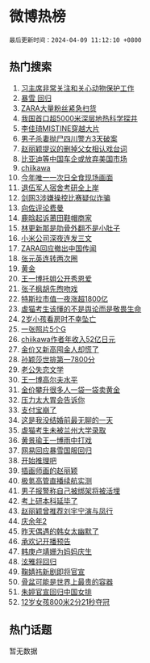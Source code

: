 # 微博热榜

`最后更新时间：2024-04-09 11:12:10 +0800`

## 热门搜索

1. [习主席非常关注和关心动物保护工作](https://m.weibo.cn/search?containerid=100103type%3D1%26t%3D10%26q%3D%23%E4%B9%A0%E4%B8%BB%E5%B8%AD%E9%9D%9E%E5%B8%B8%E5%85%B3%E6%B3%A8%E5%92%8C%E5%85%B3%E5%BF%83%E5%8A%A8%E7%89%A9%E4%BF%9D%E6%8A%A4%E5%B7%A5%E4%BD%9C%23&stream_entry_id=51&isnewpage=1&extparam=seat%3D1%26dgr%3D0%26pos%3D0%26stream_entry_id%3D51%26c_type%3D51%26q%3D%2523%25E4%25B9%25A0%25E4%25B8%25BB%25E5%25B8%25AD%25E9%259D%259E%25E5%25B8%25B8%25E5%2585%25B3%25E6%25B3%25A8%25E5%2592%258C%25E5%2585%25B3%25E5%25BF%2583%25E5%258A%25A8%25E7%2589%25A9%25E4%25BF%259D%25E6%258A%25A4%25E5%25B7%25A5%25E4%25BD%259C%2523%26filter_type%3Drealtimehot%26cate%3D10103%26display_time%3D1712632329%26pre_seqid%3D17126323290620213005)
1. [暴雪 回归](https://m.weibo.cn/search?containerid=100103type%3D1%26t%3D10%26q%3D%E6%9A%B4%E9%9B%AA+%E5%9B%9E%E5%BD%92&stream_entry_id=31&isnewpage=1&extparam=seat%3D1%26dgr%3D0%26flag%3D2%26c_type%3D31%26band_rank%3D1%26cate%3D5001%26realpos%3D1%26stream_entry_id%3D31%26lcate%3D5001%26q%3D%25E6%259A%25B4%25E9%259B%25AA%2520%25E5%259B%259E%25E5%25BD%2592%26filter_type%3Drealtimehot%26pos%3D0%26display_time%3D1712632329%26pre_seqid%3D17126323290620213005)
1. [ZARA大量粉丝紧急扫货](https://m.weibo.cn/search?containerid=100103type%3D1%26t%3D10%26q%3D%23ZARA%E5%A4%A7%E9%87%8F%E7%B2%89%E4%B8%9D%E7%B4%A7%E6%80%A5%E6%89%AB%E8%B4%A7%23&stream_entry_id=31&isnewpage=1&extparam=seat%3D1%26dgr%3D0%26flag%3D0%26c_type%3D31%26band_rank%3D2%26cate%3D5001%26realpos%3D2%26stream_entry_id%3D31%26lcate%3D5001%26q%3D%2523ZARA%25E5%25A4%25A7%25E9%2587%258F%25E7%25B2%2589%25E4%25B8%259D%25E7%25B4%25A7%25E6%2580%25A5%25E6%2589%25AB%25E8%25B4%25A7%2523%26filter_type%3Drealtimehot%26pos%3D1%26display_time%3D1712632329%26pre_seqid%3D17126323290620213005)
1. [我国首口超5000米深层地热科学探井](https://m.weibo.cn/search?containerid=100103type%3D1%26t%3D10%26q%3D%23%E6%88%91%E5%9B%BD%E9%A6%96%E5%8F%A3%E8%B6%855000%E7%B1%B3%E6%B7%B1%E5%B1%82%E5%9C%B0%E7%83%AD%E7%A7%91%E5%AD%A6%E6%8E%A2%E4%BA%95%23&stream_entry_id=31&isnewpage=1&extparam=seat%3D1%26dgr%3D0%26flag%3D0%26c_type%3D31%26band_rank%3D3%26cate%3D5001%26realpos%3D3%26stream_entry_id%3D31%26lcate%3D5001%26q%3D%2523%25E6%2588%2591%25E5%259B%25BD%25E9%25A6%2596%25E5%258F%25A3%25E8%25B6%25855000%25E7%25B1%25B3%25E6%25B7%25B1%25E5%25B1%2582%25E5%259C%25B0%25E7%2583%25AD%25E7%25A7%2591%25E5%25AD%25A6%25E6%258E%25A2%25E4%25BA%2595%2523%26filter_type%3Drealtimehot%26pos%3D2%26display_time%3D1712632329%26pre_seqid%3D17126323290620213005)
1. [李佳琦MISTINE穿越大片](https://m.weibo.cn/search?containerid=100103type%3D1%26t%3D10%26q%3D%23%E6%9D%8E%E4%BD%B3%E7%90%A6MISTINE%E7%A9%BF%E8%B6%8A%E5%A4%A7%E7%89%87%23&stream_entry_id=31&isnewpage=1&extparam=seat%3D1%26dgr%3D0%26adid%3D230370%26c_type%3D31%26band_rank%3D4%26filter_type%3Drealtimehot%26cate%3D5001%26is_ad_pos%3D1%26stream_entry_id%3D31%26lcate%3D5001%26q%3D%2523%25E6%259D%258E%25E4%25BD%25B3%25E7%2590%25A6MISTINE%25E7%25A9%25BF%25E8%25B6%258A%25E5%25A4%25A7%25E7%2589%2587%2523%26topic_ad%3D1%26pos%3D3%26display_time%3D1712632329%26pre_seqid%3D17126323290620213005)
1. [男子杀妻抛尸四川警方3天破案](https://m.weibo.cn/search?containerid=100103type%3D1%26t%3D10%26q%3D%23%E7%94%B7%E5%AD%90%E6%9D%80%E5%A6%BB%E6%8A%9B%E5%B0%B8%E5%9B%9B%E5%B7%9D%E8%AD%A6%E6%96%B93%E5%A4%A9%E7%A0%B4%E6%A1%88%23&stream_entry_id=31&isnewpage=1&extparam=seat%3D1%26dgr%3D0%26flag%3D2%26c_type%3D31%26band_rank%3D4%26cate%3D5001%26realpos%3D4%26stream_entry_id%3D31%26lcate%3D5001%26q%3D%2523%25E7%2594%25B7%25E5%25AD%2590%25E6%259D%2580%25E5%25A6%25BB%25E6%258A%259B%25E5%25B0%25B8%25E5%259B%259B%25E5%25B7%259D%25E8%25AD%25A6%25E6%2596%25B93%25E5%25A4%25A9%25E7%25A0%25B4%25E6%25A1%2588%2523%26filter_type%3Drealtimehot%26pos%3D4%26display_time%3D1712632329%26pre_seqid%3D17126323290620213005)
1. [赵丽颖提议的删掉父女相认戏台词](https://m.weibo.cn/search?containerid=100103type%3D1%26t%3D10%26q%3D%23%E8%B5%B5%E4%B8%BD%E9%A2%96%E6%8F%90%E8%AE%AE%E7%9A%84%E5%88%A0%E6%8E%89%E7%88%B6%E5%A5%B3%E7%9B%B8%E8%AE%A4%E6%88%8F%E5%8F%B0%E8%AF%8D%23&stream_entry_id=31&isnewpage=1&extparam=seat%3D1%26dgr%3D0%26flag%3D2%26c_type%3D31%26band_rank%3D5%26cate%3D5001%26realpos%3D5%26stream_entry_id%3D31%26lcate%3D5001%26q%3D%2523%25E8%25B5%25B5%25E4%25B8%25BD%25E9%25A2%2596%25E6%258F%2590%25E8%25AE%25AE%25E7%259A%2584%25E5%2588%25A0%25E6%258E%2589%25E7%2588%25B6%25E5%25A5%25B3%25E7%259B%25B8%25E8%25AE%25A4%25E6%2588%258F%25E5%258F%25B0%25E8%25AF%258D%2523%26filter_type%3Drealtimehot%26pos%3D5%26display_time%3D1712632329%26pre_seqid%3D17126323290620213005)
1. [比亚迪等中国车企或放弃美国市场](https://m.weibo.cn/search?containerid=100103type%3D1%26t%3D10%26q%3D%23%E6%AF%94%E4%BA%9A%E8%BF%AA%E7%AD%89%E4%B8%AD%E5%9B%BD%E8%BD%A6%E4%BC%81%E6%88%96%E6%94%BE%E5%BC%83%E7%BE%8E%E5%9B%BD%E5%B8%82%E5%9C%BA%23&stream_entry_id=31&isnewpage=1&extparam=seat%3D1%26dgr%3D0%26flag%3D1%26c_type%3D31%26band_rank%3D6%26cate%3D5001%26realpos%3D6%26stream_entry_id%3D31%26lcate%3D5001%26q%3D%2523%25E6%25AF%2594%25E4%25BA%259A%25E8%25BF%25AA%25E7%25AD%2589%25E4%25B8%25AD%25E5%259B%25BD%25E8%25BD%25A6%25E4%25BC%2581%25E6%2588%2596%25E6%2594%25BE%25E5%25BC%2583%25E7%25BE%258E%25E5%259B%25BD%25E5%25B8%2582%25E5%259C%25BA%2523%26filter_type%3Drealtimehot%26pos%3D6%26display_time%3D1712632329%26pre_seqid%3D17126323290620213005)
1. [chiikawa](https://m.weibo.cn/search?containerid=100103type%3D1%26t%3D10%26q%3D%23chiikawa%23&stream_entry_id=31&isnewpage=1&extparam=seat%3D1%26dgr%3D0%26flag%3D1%26c_type%3D31%26band_rank%3D7%26cate%3D5001%26realpos%3D7%26stream_entry_id%3D31%26lcate%3D5001%26q%3D%2523chiikawa%2523%26filter_type%3Drealtimehot%26pos%3D7%26display_time%3D1712632329%26pre_seqid%3D17126323290620213005)
1. [今年唯一一次日全食现场画面](https://m.weibo.cn/search?containerid=100103type%3D1%26t%3D10%26q%3D%23%E4%BB%8A%E5%B9%B4%E5%94%AF%E4%B8%80%E4%B8%80%E6%AC%A1%E6%97%A5%E5%85%A8%E9%A3%9F%E7%8E%B0%E5%9C%BA%E7%94%BB%E9%9D%A2%23&stream_entry_id=31&isnewpage=1&extparam=seat%3D1%26dgr%3D0%26flag%3D1%26c_type%3D31%26band_rank%3D8%26cate%3D5001%26realpos%3D8%26stream_entry_id%3D31%26lcate%3D5001%26q%3D%2523%25E4%25BB%258A%25E5%25B9%25B4%25E5%2594%25AF%25E4%25B8%2580%25E4%25B8%2580%25E6%25AC%25A1%25E6%2597%25A5%25E5%2585%25A8%25E9%25A3%259F%25E7%258E%25B0%25E5%259C%25BA%25E7%2594%25BB%25E9%259D%25A2%2523%26filter_type%3Drealtimehot%26pos%3D8%26display_time%3D1712632329%26pre_seqid%3D17126323290620213005)
1. [退伍军人宿舍考研全上岸](https://m.weibo.cn/search?containerid=100103type%3D1%26t%3D10%26q%3D%23%E9%80%80%E4%BC%8D%E5%86%9B%E4%BA%BA%E5%AE%BF%E8%88%8D%E8%80%83%E7%A0%94%E5%85%A8%E4%B8%8A%E5%B2%B8%23&stream_entry_id=31&isnewpage=1&extparam=seat%3D1%26dgr%3D0%26flag%3D32768%26c_type%3D31%26band_rank%3D9%26cate%3D5001%26realpos%3D9%26stream_entry_id%3D31%26lcate%3D5001%26q%3D%2523%25E9%2580%2580%25E4%25BC%258D%25E5%2586%259B%25E4%25BA%25BA%25E5%25AE%25BF%25E8%2588%258D%25E8%2580%2583%25E7%25A0%2594%25E5%2585%25A8%25E4%25B8%258A%25E5%25B2%25B8%2523%26filter_type%3Drealtimehot%26pos%3D9%26display_time%3D1712632329%26pre_seqid%3D17126323290620213005)
1. [剑网3涉嫌操控比赛疑似诈骗](https://m.weibo.cn/search?containerid=100103type%3D1%26t%3D10%26q%3D%23%E5%89%91%E7%BD%913%E6%B6%89%E5%AB%8C%E6%93%8D%E6%8E%A7%E6%AF%94%E8%B5%9B%E7%96%91%E4%BC%BC%E8%AF%88%E9%AA%97%23&stream_entry_id=31&isnewpage=1&extparam=seat%3D1%26dgr%3D0%26flag%3D1%26c_type%3D31%26band_rank%3D10%26cate%3D5001%26realpos%3D10%26stream_entry_id%3D31%26lcate%3D5001%26q%3D%2523%25E5%2589%2591%25E7%25BD%25913%25E6%25B6%2589%25E5%25AB%258C%25E6%2593%258D%25E6%258E%25A7%25E6%25AF%2594%25E8%25B5%259B%25E7%2596%2591%25E4%25BC%25BC%25E8%25AF%2588%25E9%25AA%2597%2523%26filter_type%3Drealtimehot%26pos%3D10%26display_time%3D1712632329%26pre_seqid%3D17126323290620213005)
1. [向佐评论费曼](https://m.weibo.cn/search?containerid=100103type%3D1%26t%3D10%26q%3D%23%E5%90%91%E4%BD%90%E8%AF%84%E8%AE%BA%E8%B4%B9%E6%9B%BC%23&stream_entry_id=31&isnewpage=1&extparam=seat%3D1%26dgr%3D0%26flag%3D1%26c_type%3D31%26band_rank%3D11%26cate%3D5001%26realpos%3D11%26stream_entry_id%3D31%26lcate%3D5001%26q%3D%2523%25E5%2590%2591%25E4%25BD%2590%25E8%25AF%2584%25E8%25AE%25BA%25E8%25B4%25B9%25E6%259B%25BC%2523%26filter_type%3Drealtimehot%26pos%3D11%26display_time%3D1712632329%26pre_seqid%3D17126323290620213005)
1. [鹿晗起诉莆田鞋帽商家](https://m.weibo.cn/search?containerid=100103type%3D1%26t%3D10%26q%3D%23%E9%B9%BF%E6%99%97%E8%B5%B7%E8%AF%89%E8%8E%86%E7%94%B0%E9%9E%8B%E5%B8%BD%E5%95%86%E5%AE%B6%23&stream_entry_id=31&isnewpage=1&extparam=seat%3D1%26dgr%3D0%26flag%3D1%26c_type%3D31%26band_rank%3D12%26cate%3D5001%26realpos%3D12%26stream_entry_id%3D31%26lcate%3D5001%26q%3D%2523%25E9%25B9%25BF%25E6%2599%2597%25E8%25B5%25B7%25E8%25AF%2589%25E8%258E%2586%25E7%2594%25B0%25E9%259E%258B%25E5%25B8%25BD%25E5%2595%2586%25E5%25AE%25B6%2523%26filter_type%3Drealtimehot%26pos%3D12%26display_time%3D1712632329%26pre_seqid%3D17126323290620213005)
1. [林更新那是肋骨外翻不是小肚子](https://m.weibo.cn/search?containerid=100103type%3D1%26t%3D10%26q%3D%23%E6%9E%97%E6%9B%B4%E6%96%B0%E9%82%A3%E6%98%AF%E8%82%8B%E9%AA%A8%E5%A4%96%E7%BF%BB%E4%B8%8D%E6%98%AF%E5%B0%8F%E8%82%9A%E5%AD%90%23&stream_entry_id=31&isnewpage=1&extparam=seat%3D1%26dgr%3D0%26flag%3D1%26c_type%3D31%26band_rank%3D13%26cate%3D5001%26realpos%3D13%26stream_entry_id%3D31%26lcate%3D5001%26q%3D%2523%25E6%259E%2597%25E6%259B%25B4%25E6%2596%25B0%25E9%2582%25A3%25E6%2598%25AF%25E8%2582%258B%25E9%25AA%25A8%25E5%25A4%2596%25E7%25BF%25BB%25E4%25B8%258D%25E6%2598%25AF%25E5%25B0%258F%25E8%2582%259A%25E5%25AD%2590%2523%26filter_type%3Drealtimehot%26pos%3D13%26display_time%3D1712632329%26pre_seqid%3D17126323290620213005)
1. [小米公司深夜连发三文](https://m.weibo.cn/search?containerid=100103type%3D1%26t%3D10%26q%3D%23%E5%B0%8F%E7%B1%B3%E5%85%AC%E5%8F%B8%E6%B7%B1%E5%A4%9C%E8%BF%9E%E5%8F%91%E4%B8%89%E6%96%87%23&stream_entry_id=31&isnewpage=1&extparam=seat%3D1%26dgr%3D0%26flag%3D0%26c_type%3D31%26band_rank%3D14%26cate%3D5001%26realpos%3D14%26stream_entry_id%3D31%26lcate%3D5001%26q%3D%2523%25E5%25B0%258F%25E7%25B1%25B3%25E5%2585%25AC%25E5%258F%25B8%25E6%25B7%25B1%25E5%25A4%259C%25E8%25BF%259E%25E5%258F%2591%25E4%25B8%2589%25E6%2596%2587%2523%26filter_type%3Drealtimehot%26pos%3D14%26display_time%3D1712632329%26pre_seqid%3D17126323290620213005)
1. [ZARA回应撤出中国传闻](https://m.weibo.cn/search?containerid=100103type%3D1%26t%3D10%26q%3D%23ZARA%E5%9B%9E%E5%BA%94%E6%92%A4%E5%87%BA%E4%B8%AD%E5%9B%BD%E4%BC%A0%E9%97%BB%23&stream_entry_id=31&isnewpage=1&extparam=seat%3D1%26dgr%3D0%26flag%3D0%26c_type%3D31%26band_rank%3D15%26cate%3D5001%26realpos%3D15%26stream_entry_id%3D31%26lcate%3D5001%26q%3D%2523ZARA%25E5%259B%259E%25E5%25BA%2594%25E6%2592%25A4%25E5%2587%25BA%25E4%25B8%25AD%25E5%259B%25BD%25E4%25BC%25A0%25E9%2597%25BB%2523%26filter_type%3Drealtimehot%26pos%3D15%26display_time%3D1712632329%26pre_seqid%3D17126323290620213005)
1. [张元英连转两次圈](https://m.weibo.cn/search?containerid=100103type%3D1%26t%3D10%26q%3D%23%E5%BC%A0%E5%85%83%E8%8B%B1%E8%BF%9E%E8%BD%AC%E4%B8%A4%E6%AC%A1%E5%9C%88%23&stream_entry_id=31&isnewpage=1&extparam=seat%3D1%26dgr%3D0%26flag%3D2%26c_type%3D31%26band_rank%3D16%26cate%3D5001%26realpos%3D16%26stream_entry_id%3D31%26lcate%3D5001%26q%3D%2523%25E5%25BC%25A0%25E5%2585%2583%25E8%258B%25B1%25E8%25BF%259E%25E8%25BD%25AC%25E4%25B8%25A4%25E6%25AC%25A1%25E5%259C%2588%2523%26filter_type%3Drealtimehot%26pos%3D16%26display_time%3D1712632329%26pre_seqid%3D17126323290620213005)
1. [黄金](https://m.weibo.cn/search?containerid=100103type%3D1%26t%3D10%26q%3D%E9%BB%84%E9%87%91&stream_entry_id=31&isnewpage=1&extparam=seat%3D1%26dgr%3D0%26flag%3D1%26c_type%3D31%26band_rank%3D17%26cate%3D5001%26realpos%3D17%26stream_entry_id%3D31%26lcate%3D5001%26q%3D%25E9%25BB%2584%25E9%2587%2591%26filter_type%3Drealtimehot%26pos%3D17%26display_time%3D1712632329%26pre_seqid%3D17126323290620213005)
1. [王一博托姐公开秀恩爱](https://m.weibo.cn/search?containerid=100103type%3D1%26t%3D10%26q%3D%23%E7%8E%8B%E4%B8%80%E5%8D%9A%E6%89%98%E5%A7%90%E5%85%AC%E5%BC%80%E7%A7%80%E6%81%A9%E7%88%B1%23&stream_entry_id=31&isnewpage=1&extparam=seat%3D1%26dgr%3D0%26flag%3D2%26c_type%3D31%26band_rank%3D18%26cate%3D5001%26realpos%3D18%26stream_entry_id%3D31%26lcate%3D5001%26q%3D%2523%25E7%258E%258B%25E4%25B8%2580%25E5%258D%259A%25E6%2589%2598%25E5%25A7%2590%25E5%2585%25AC%25E5%25BC%2580%25E7%25A7%2580%25E6%2581%25A9%25E7%2588%25B1%2523%26filter_type%3Drealtimehot%26pos%3D18%26display_time%3D1712632329%26pre_seqid%3D17126323290620213005)
1. [张子枫胡先煦吻戏](https://m.weibo.cn/search?containerid=100103type%3D1%26t%3D10%26q%3D%E5%BC%A0%E5%AD%90%E6%9E%AB%E8%83%A1%E5%85%88%E7%85%A6%E5%90%BB%E6%88%8F&stream_entry_id=31&isnewpage=1&extparam=seat%3D1%26dgr%3D0%26flag%3D1%26c_type%3D31%26band_rank%3D19%26cate%3D5001%26realpos%3D19%26stream_entry_id%3D31%26lcate%3D5001%26q%3D%25E5%25BC%25A0%25E5%25AD%2590%25E6%259E%25AB%25E8%2583%25A1%25E5%2585%2588%25E7%2585%25A6%25E5%2590%25BB%25E6%2588%258F%26filter_type%3Drealtimehot%26pos%3D19%26display_time%3D1712632329%26pre_seqid%3D17126323290620213005)
1. [特斯拉市值一夜涨超1800亿](https://m.weibo.cn/search?containerid=100103type%3D1%26t%3D10%26q%3D%23%E7%89%B9%E6%96%AF%E6%8B%89%E5%B8%82%E5%80%BC%E4%B8%80%E5%A4%9C%E6%B6%A8%E8%B6%851800%E4%BA%BF%23&stream_entry_id=31&isnewpage=1&extparam=seat%3D1%26dgr%3D0%26flag%3D0%26c_type%3D31%26band_rank%3D20%26cate%3D5001%26realpos%3D20%26stream_entry_id%3D31%26lcate%3D5001%26q%3D%2523%25E7%2589%25B9%25E6%2596%25AF%25E6%258B%2589%25E5%25B8%2582%25E5%2580%25BC%25E4%25B8%2580%25E5%25A4%259C%25E6%25B6%25A8%25E8%25B6%25851800%25E4%25BA%25BF%2523%26filter_type%3Drealtimehot%26pos%3D20%26display_time%3D1712632329%26pre_seqid%3D17126323290620213005)
1. [虐猫考生该懂的不是舆论而是敬畏生命](https://m.weibo.cn/search?containerid=100103type%3D1%26t%3D10%26q%3D%23%E8%99%90%E7%8C%AB%E8%80%83%E7%94%9F%E8%AF%A5%E6%87%82%E7%9A%84%E4%B8%8D%E6%98%AF%E8%88%86%E8%AE%BA%E8%80%8C%E6%98%AF%E6%95%AC%E7%95%8F%E7%94%9F%E5%91%BD%23&stream_entry_id=31&isnewpage=1&extparam=seat%3D1%26dgr%3D0%26flag%3D1%26c_type%3D31%26band_rank%3D21%26cate%3D5001%26realpos%3D21%26stream_entry_id%3D31%26lcate%3D5001%26q%3D%2523%25E8%2599%2590%25E7%258C%25AB%25E8%2580%2583%25E7%2594%259F%25E8%25AF%25A5%25E6%2587%2582%25E7%259A%2584%25E4%25B8%258D%25E6%2598%25AF%25E8%2588%2586%25E8%25AE%25BA%25E8%2580%258C%25E6%2598%25AF%25E6%2595%25AC%25E7%2595%258F%25E7%2594%259F%25E5%2591%25BD%2523%26filter_type%3Drealtimehot%26pos%3D21%26display_time%3D1712632329%26pre_seqid%3D17126323290620213005)
1. [2岁小孩看房时不幸坠亡](https://m.weibo.cn/search?containerid=100103type%3D1%26t%3D10%26q%3D%232%E5%B2%81%E5%B0%8F%E5%AD%A9%E7%9C%8B%E6%88%BF%E6%97%B6%E4%B8%8D%E5%B9%B8%E5%9D%A0%E4%BA%A1%23&stream_entry_id=31&isnewpage=1&extparam=seat%3D1%26dgr%3D0%26flag%3D2%26c_type%3D31%26band_rank%3D22%26cate%3D5001%26realpos%3D22%26stream_entry_id%3D31%26lcate%3D5001%26q%3D%25232%25E5%25B2%2581%25E5%25B0%258F%25E5%25AD%25A9%25E7%259C%258B%25E6%2588%25BF%25E6%2597%25B6%25E4%25B8%258D%25E5%25B9%25B8%25E5%259D%25A0%25E4%25BA%25A1%2523%26filter_type%3Drealtimehot%26pos%3D22%26display_time%3D1712632329%26pre_seqid%3D17126323290620213005)
1. [一张照片5个G](https://m.weibo.cn/search?containerid=100103type%3D1%26t%3D10%26q%3D%E4%B8%80%E5%BC%A0%E7%85%A7%E7%89%875%E4%B8%AAG&stream_entry_id=31&isnewpage=1&extparam=seat%3D1%26dgr%3D0%26flag%3D1%26c_type%3D31%26band_rank%3D23%26cate%3D5001%26realpos%3D23%26stream_entry_id%3D31%26lcate%3D5001%26q%3D%25E4%25B8%2580%25E5%25BC%25A0%25E7%2585%25A7%25E7%2589%25875%25E4%25B8%25AAG%26filter_type%3Drealtimehot%26pos%3D23%26display_time%3D1712632329%26pre_seqid%3D17126323290620213005)
1. [chiikawa作者年收入52亿日元](https://m.weibo.cn/search?containerid=100103type%3D1%26t%3D10%26q%3Dchiikawa%E4%BD%9C%E8%80%85%E5%B9%B4%E6%94%B6%E5%85%A552%E4%BA%BF%E6%97%A5%E5%85%83&stream_entry_id=31&isnewpage=1&extparam=seat%3D1%26dgr%3D0%26flag%3D1%26c_type%3D31%26band_rank%3D24%26cate%3D5001%26realpos%3D24%26stream_entry_id%3D31%26lcate%3D5001%26q%3Dchiikawa%25E4%25BD%259C%25E8%2580%2585%25E5%25B9%25B4%25E6%2594%25B6%25E5%2585%25A552%25E4%25BA%25BF%25E6%2597%25A5%25E5%2585%2583%26filter_type%3Drealtimehot%26pos%3D24%26display_time%3D1712632329%26pre_seqid%3D17126323290620213005)
1. [金价又新高囤金人却慌了](https://m.weibo.cn/search?containerid=100103type%3D1%26t%3D10%26q%3D%23%E9%87%91%E4%BB%B7%E5%8F%88%E6%96%B0%E9%AB%98%E5%9B%A4%E9%87%91%E4%BA%BA%E5%8D%B4%E6%85%8C%E4%BA%86%23&stream_entry_id=31&isnewpage=1&extparam=seat%3D1%26dgr%3D0%26flag%3D0%26c_type%3D31%26band_rank%3D25%26cate%3D5001%26realpos%3D25%26stream_entry_id%3D31%26lcate%3D5001%26q%3D%2523%25E9%2587%2591%25E4%25BB%25B7%25E5%258F%2588%25E6%2596%25B0%25E9%25AB%2598%25E5%259B%25A4%25E9%2587%2591%25E4%25BA%25BA%25E5%258D%25B4%25E6%2585%258C%25E4%25BA%2586%2523%26filter_type%3Drealtimehot%26pos%3D25%26display_time%3D1712632329%26pre_seqid%3D17126323290620213005)
1. [孙颖莎世排第一7800分](https://m.weibo.cn/search?containerid=100103type%3D1%26t%3D10%26q%3D%23%E5%AD%99%E9%A2%96%E8%8E%8E%E4%B8%96%E6%8E%92%E7%AC%AC%E4%B8%807800%E5%88%86%23&stream_entry_id=31&isnewpage=1&extparam=seat%3D1%26dgr%3D0%26flag%3D0%26c_type%3D31%26band_rank%3D26%26cate%3D5001%26realpos%3D26%26stream_entry_id%3D31%26lcate%3D5001%26q%3D%2523%25E5%25AD%2599%25E9%25A2%2596%25E8%258E%258E%25E4%25B8%2596%25E6%258E%2592%25E7%25AC%25AC%25E4%25B8%25807800%25E5%2588%2586%2523%26filter_type%3Drealtimehot%26pos%3D26%26display_time%3D1712632329%26pre_seqid%3D17126323290620213005)
1. [老公失恋文学](https://m.weibo.cn/search?containerid=100103type%3D1%26t%3D10%26q%3D%E8%80%81%E5%85%AC%E5%A4%B1%E6%81%8B%E6%96%87%E5%AD%A6&stream_entry_id=31&isnewpage=1&extparam=seat%3D1%26dgr%3D0%26flag%3D1%26c_type%3D31%26band_rank%3D27%26cate%3D5001%26realpos%3D27%26stream_entry_id%3D31%26lcate%3D5001%26q%3D%25E8%2580%2581%25E5%2585%25AC%25E5%25A4%25B1%25E6%2581%258B%25E6%2596%2587%25E5%25AD%25A6%26filter_type%3Drealtimehot%26pos%3D27%26display_time%3D1712632329%26pre_seqid%3D17126323290620213005)
1. [王一博高尔夫水平](https://m.weibo.cn/search?containerid=100103type%3D1%26t%3D10%26q%3D%23%E7%8E%8B%E4%B8%80%E5%8D%9A%E9%AB%98%E5%B0%94%E5%A4%AB%E6%B0%B4%E5%B9%B3%23&stream_entry_id=31&isnewpage=1&extparam=seat%3D1%26dgr%3D0%26flag%3D1%26c_type%3D31%26band_rank%3D28%26cate%3D5001%26realpos%3D28%26stream_entry_id%3D31%26lcate%3D5001%26q%3D%2523%25E7%258E%258B%25E4%25B8%2580%25E5%258D%259A%25E9%25AB%2598%25E5%25B0%2594%25E5%25A4%25AB%25E6%25B0%25B4%25E5%25B9%25B3%2523%26filter_type%3Drealtimehot%26pos%3D28%26display_time%3D1712632329%26pre_seqid%3D17126323290620213005)
1. [金价攀升很多人一袋一袋卖黄金](https://m.weibo.cn/search?containerid=100103type%3D1%26t%3D10%26q%3D%23%E9%87%91%E4%BB%B7%E6%94%80%E5%8D%87%E5%BE%88%E5%A4%9A%E4%BA%BA%E4%B8%80%E8%A2%8B%E4%B8%80%E8%A2%8B%E5%8D%96%E9%BB%84%E9%87%91%23&stream_entry_id=31&isnewpage=1&extparam=seat%3D1%26dgr%3D0%26flag%3D1%26c_type%3D31%26band_rank%3D29%26cate%3D5001%26realpos%3D29%26stream_entry_id%3D31%26lcate%3D5001%26q%3D%2523%25E9%2587%2591%25E4%25BB%25B7%25E6%2594%2580%25E5%258D%2587%25E5%25BE%2588%25E5%25A4%259A%25E4%25BA%25BA%25E4%25B8%2580%25E8%25A2%258B%25E4%25B8%2580%25E8%25A2%258B%25E5%258D%2596%25E9%25BB%2584%25E9%2587%2591%2523%26filter_type%3Drealtimehot%26pos%3D29%26display_time%3D1712632329%26pre_seqid%3D17126323290620213005)
1. [压力太大胃会告诉你](https://m.weibo.cn/search?containerid=100103type%3D1%26t%3D10%26q%3D%23%E5%8E%8B%E5%8A%9B%E5%A4%AA%E5%A4%A7%E8%83%83%E4%BC%9A%E5%91%8A%E8%AF%89%E4%BD%A0%23&stream_entry_id=31&isnewpage=1&extparam=seat%3D1%26dgr%3D0%26flag%3D0%26c_type%3D31%26band_rank%3D30%26cate%3D5001%26realpos%3D30%26stream_entry_id%3D31%26lcate%3D5001%26q%3D%2523%25E5%258E%258B%25E5%258A%259B%25E5%25A4%25AA%25E5%25A4%25A7%25E8%2583%2583%25E4%25BC%259A%25E5%2591%258A%25E8%25AF%2589%25E4%25BD%25A0%2523%26filter_type%3Drealtimehot%26pos%3D30%26display_time%3D1712632329%26pre_seqid%3D17126323290620213005)
1. [支付宝崩了](https://m.weibo.cn/search?containerid=100103type%3D1%26t%3D10%26q%3D%E6%94%AF%E4%BB%98%E5%AE%9D%E5%B4%A9%E4%BA%86&stream_entry_id=31&isnewpage=1&extparam=seat%3D1%26dgr%3D0%26flag%3D1%26c_type%3D31%26band_rank%3D31%26cate%3D5001%26realpos%3D31%26stream_entry_id%3D31%26lcate%3D5001%26q%3D%25E6%2594%25AF%25E4%25BB%2598%25E5%25AE%259D%25E5%25B4%25A9%25E4%25BA%2586%26filter_type%3Drealtimehot%26pos%3D31%26display_time%3D1712632329%26pre_seqid%3D17126323290620213005)
1. [这是我没结婚前最无聊的一天](https://m.weibo.cn/search?containerid=100103type%3D1%26t%3D10%26q%3D%23%E8%BF%99%E6%98%AF%E6%88%91%E6%B2%A1%E7%BB%93%E5%A9%9A%E5%89%8D%E6%9C%80%E6%97%A0%E8%81%8A%E7%9A%84%E4%B8%80%E5%A4%A9%23&stream_entry_id=31&isnewpage=1&extparam=seat%3D1%26dgr%3D0%26flag%3D1%26c_type%3D31%26band_rank%3D32%26cate%3D5001%26realpos%3D32%26stream_entry_id%3D31%26lcate%3D5001%26q%3D%2523%25E8%25BF%2599%25E6%2598%25AF%25E6%2588%2591%25E6%25B2%25A1%25E7%25BB%2593%25E5%25A9%259A%25E5%2589%258D%25E6%259C%2580%25E6%2597%25A0%25E8%2581%258A%25E7%259A%2584%25E4%25B8%2580%25E5%25A4%25A9%2523%26filter_type%3Drealtimehot%26pos%3D32%26display_time%3D1712632329%26pre_seqid%3D17126323290620213005)
1. [虐猫考生未被兰州大学录取](https://m.weibo.cn/search?containerid=100103type%3D1%26t%3D10%26q%3D%23%E8%99%90%E7%8C%AB%E8%80%83%E7%94%9F%E6%9C%AA%E8%A2%AB%E5%85%B0%E5%B7%9E%E5%A4%A7%E5%AD%A6%E5%BD%95%E5%8F%96%23&stream_entry_id=31&isnewpage=1&extparam=seat%3D1%26dgr%3D0%26flag%3D0%26c_type%3D31%26band_rank%3D33%26cate%3D5001%26realpos%3D33%26stream_entry_id%3D31%26lcate%3D5001%26q%3D%2523%25E8%2599%2590%25E7%258C%25AB%25E8%2580%2583%25E7%2594%259F%25E6%259C%25AA%25E8%25A2%25AB%25E5%2585%25B0%25E5%25B7%259E%25E5%25A4%25A7%25E5%25AD%25A6%25E5%25BD%2595%25E5%258F%2596%2523%26filter_type%3Drealtimehot%26pos%3D33%26display_time%3D1712632329%26pre_seqid%3D17126323290620213005)
1. [黄景瑜王一博雨中打戏](https://m.weibo.cn/search?containerid=100103type%3D1%26t%3D10%26q%3D%23%E9%BB%84%E6%99%AF%E7%91%9C%E7%8E%8B%E4%B8%80%E5%8D%9A%E9%9B%A8%E4%B8%AD%E6%89%93%E6%88%8F%23&stream_entry_id=31&isnewpage=1&extparam=seat%3D1%26dgr%3D0%26flag%3D1%26c_type%3D31%26band_rank%3D34%26cate%3D5001%26realpos%3D34%26stream_entry_id%3D31%26lcate%3D5001%26q%3D%2523%25E9%25BB%2584%25E6%2599%25AF%25E7%2591%259C%25E7%258E%258B%25E4%25B8%2580%25E5%258D%259A%25E9%259B%25A8%25E4%25B8%25AD%25E6%2589%2593%25E6%2588%258F%2523%26filter_type%3Drealtimehot%26pos%3D34%26display_time%3D1712632329%26pre_seqid%3D17126323290620213005)
1. [网易回应暴雪国服回归](https://m.weibo.cn/search?containerid=100103type%3D1%26t%3D10%26q%3D%23%E7%BD%91%E6%98%93%E5%9B%9E%E5%BA%94%E6%9A%B4%E9%9B%AA%E5%9B%BD%E6%9C%8D%E5%9B%9E%E5%BD%92%23&stream_entry_id=31&isnewpage=1&extparam=seat%3D1%26dgr%3D0%26flag%3D1%26c_type%3D31%26band_rank%3D35%26cate%3D5001%26realpos%3D35%26stream_entry_id%3D31%26lcate%3D5001%26q%3D%2523%25E7%25BD%2591%25E6%2598%2593%25E5%259B%259E%25E5%25BA%2594%25E6%259A%25B4%25E9%259B%25AA%25E5%259B%25BD%25E6%259C%258D%25E5%259B%259E%25E5%25BD%2592%2523%26filter_type%3Drealtimehot%26pos%3D35%26display_time%3D1712632329%26pre_seqid%3D17126323290620213005)
1. [开始推理吧](https://m.weibo.cn/search?containerid=100103type%3D1%26t%3D10%26q%3D%E5%BC%80%E5%A7%8B%E6%8E%A8%E7%90%86%E5%90%A7&stream_entry_id=31&isnewpage=1&extparam=seat%3D1%26dgr%3D0%26flag%3D1%26c_type%3D31%26band_rank%3D36%26cate%3D5001%26realpos%3D36%26stream_entry_id%3D31%26lcate%3D5001%26q%3D%25E5%25BC%2580%25E5%25A7%258B%25E6%258E%25A8%25E7%2590%2586%25E5%2590%25A7%26filter_type%3Drealtimehot%26pos%3D36%26display_time%3D1712632329%26pre_seqid%3D17126323290620213005)
1. [插画师画的赵丽颖](https://m.weibo.cn/search?containerid=100103type%3D1%26t%3D10%26q%3D%23%E6%8F%92%E7%94%BB%E5%B8%88%E7%94%BB%E7%9A%84%E8%B5%B5%E4%B8%BD%E9%A2%96%23&stream_entry_id=31&isnewpage=1&extparam=seat%3D1%26dgr%3D0%26flag%3D1%26c_type%3D31%26band_rank%3D37%26cate%3D5001%26realpos%3D37%26stream_entry_id%3D31%26lcate%3D5001%26q%3D%2523%25E6%258F%2592%25E7%2594%25BB%25E5%25B8%2588%25E7%2594%25BB%25E7%259A%2584%25E8%25B5%25B5%25E4%25B8%25BD%25E9%25A2%2596%2523%26filter_type%3Drealtimehot%26pos%3D37%26display_time%3D1712632329%26pre_seqid%3D17126323290620213005)
1. [极氪高管直播续航实测](https://m.weibo.cn/search?containerid=100103type%3D1%26t%3D10%26q%3D%23%E6%9E%81%E6%B0%AA%E9%AB%98%E7%AE%A1%E7%9B%B4%E6%92%AD%E7%BB%AD%E8%88%AA%E5%AE%9E%E6%B5%8B%23&stream_entry_id=31&isnewpage=1&extparam=seat%3D1%26dgr%3D0%26adid%3D230329%26flag%3D0%26c_type%3D31%26band_rank%3D38%26cate%3D5001%26realpos%3D38%26stream_entry_id%3D31%26lcate%3D5001%26q%3D%2523%25E6%259E%2581%25E6%25B0%25AA%25E9%25AB%2598%25E7%25AE%25A1%25E7%259B%25B4%25E6%2592%25AD%25E7%25BB%25AD%25E8%2588%25AA%25E5%25AE%259E%25E6%25B5%258B%2523%26filter_type%3Drealtimehot%26pos%3D38%26display_time%3D1712632329%26pre_seqid%3D17126323290620213005)
1. [男子报警称自己被绑架将被活埋](https://m.weibo.cn/search?containerid=100103type%3D1%26t%3D10%26q%3D%23%E7%94%B7%E5%AD%90%E6%8A%A5%E8%AD%A6%E7%A7%B0%E8%87%AA%E5%B7%B1%E8%A2%AB%E7%BB%91%E6%9E%B6%E5%B0%86%E8%A2%AB%E6%B4%BB%E5%9F%8B%23&stream_entry_id=31&isnewpage=1&extparam=seat%3D1%26dgr%3D0%26flag%3D0%26c_type%3D31%26band_rank%3D39%26cate%3D5001%26realpos%3D39%26stream_entry_id%3D31%26lcate%3D5001%26q%3D%2523%25E7%2594%25B7%25E5%25AD%2590%25E6%258A%25A5%25E8%25AD%25A6%25E7%25A7%25B0%25E8%2587%25AA%25E5%25B7%25B1%25E8%25A2%25AB%25E7%25BB%2591%25E6%259E%25B6%25E5%25B0%2586%25E8%25A2%25AB%25E6%25B4%25BB%25E5%259F%258B%2523%26filter_type%3Drealtimehot%26pos%3D39%26display_time%3D1712632329%26pre_seqid%3D17126323290620213005)
1. [考上研本科延毕了](https://m.weibo.cn/search?containerid=100103type%3D1%26t%3D10%26q%3D%23%E8%80%83%E4%B8%8A%E7%A0%94%E6%9C%AC%E7%A7%91%E5%BB%B6%E6%AF%95%E4%BA%86%23&stream_entry_id=31&isnewpage=1&extparam=seat%3D1%26dgr%3D0%26flag%3D0%26c_type%3D31%26band_rank%3D40%26cate%3D5001%26realpos%3D40%26stream_entry_id%3D31%26lcate%3D5001%26q%3D%2523%25E8%2580%2583%25E4%25B8%258A%25E7%25A0%2594%25E6%259C%25AC%25E7%25A7%2591%25E5%25BB%25B6%25E6%25AF%2595%25E4%25BA%2586%2523%26filter_type%3Drealtimehot%26pos%3D40%26display_time%3D1712632329%26pre_seqid%3D17126323290620213005)
1. [赵丽颖曾推荐刘宇宁演与凤行](https://m.weibo.cn/search?containerid=100103type%3D1%26t%3D10%26q%3D%23%E8%B5%B5%E4%B8%BD%E9%A2%96%E6%9B%BE%E6%8E%A8%E8%8D%90%E5%88%98%E5%AE%87%E5%AE%81%E6%BC%94%E4%B8%8E%E5%87%A4%E8%A1%8C%23&stream_entry_id=31&isnewpage=1&extparam=seat%3D1%26dgr%3D0%26flag%3D0%26c_type%3D31%26band_rank%3D41%26cate%3D5001%26realpos%3D41%26stream_entry_id%3D31%26lcate%3D5001%26q%3D%2523%25E8%25B5%25B5%25E4%25B8%25BD%25E9%25A2%2596%25E6%259B%25BE%25E6%258E%25A8%25E8%258D%2590%25E5%2588%2598%25E5%25AE%2587%25E5%25AE%2581%25E6%25BC%2594%25E4%25B8%258E%25E5%2587%25A4%25E8%25A1%258C%2523%26filter_type%3Drealtimehot%26pos%3D41%26display_time%3D1712632329%26pre_seqid%3D17126323290620213005)
1. [庆余年2](https://m.weibo.cn/search?containerid=100103type%3D1%26t%3D10%26q%3D%E5%BA%86%E4%BD%99%E5%B9%B42&stream_entry_id=31&isnewpage=1&extparam=seat%3D1%26dgr%3D0%26flag%3D0%26c_type%3D31%26band_rank%3D42%26cate%3D5001%26realpos%3D42%26stream_entry_id%3D31%26lcate%3D5001%26q%3D%25E5%25BA%2586%25E4%25BD%2599%25E5%25B9%25B42%26filter_type%3Drealtimehot%26pos%3D42%26display_time%3D1712632329%26pre_seqid%3D17126323290620213005)
1. [昨天偶遇的韩女太幽默了](https://m.weibo.cn/search?containerid=100103type%3D1%26t%3D10%26q%3D%23%E6%98%A8%E5%A4%A9%E5%81%B6%E9%81%87%E7%9A%84%E9%9F%A9%E5%A5%B3%E5%A4%AA%E5%B9%BD%E9%BB%98%E4%BA%86%23&stream_entry_id=31&isnewpage=1&extparam=seat%3D1%26dgr%3D0%26flag%3D1%26c_type%3D31%26band_rank%3D43%26cate%3D5001%26realpos%3D43%26stream_entry_id%3D31%26lcate%3D5001%26q%3D%2523%25E6%2598%25A8%25E5%25A4%25A9%25E5%2581%25B6%25E9%2581%2587%25E7%259A%2584%25E9%259F%25A9%25E5%25A5%25B3%25E5%25A4%25AA%25E5%25B9%25BD%25E9%25BB%2598%25E4%25BA%2586%2523%26filter_type%3Drealtimehot%26pos%3D43%26display_time%3D1712632329%26pre_seqid%3D17126323290620213005)
1. [承欢记开播预告](https://m.weibo.cn/search?containerid=100103type%3D1%26t%3D10%26q%3D%E6%89%BF%E6%AC%A2%E8%AE%B0%E5%BC%80%E6%92%AD%E9%A2%84%E5%91%8A&stream_entry_id=31&isnewpage=1&extparam=seat%3D1%26dgr%3D0%26flag%3D1%26c_type%3D31%26band_rank%3D44%26cate%3D5001%26realpos%3D44%26stream_entry_id%3D31%26lcate%3D5001%26q%3D%25E6%2589%25BF%25E6%25AC%25A2%25E8%25AE%25B0%25E5%25BC%2580%25E6%2592%25AD%25E9%25A2%2584%25E5%2591%258A%26filter_type%3Drealtimehot%26pos%3D44%26display_time%3D1712632329%26pre_seqid%3D17126323290620213005)
1. [韩庚卢靖姗为妈妈庆生](https://m.weibo.cn/search?containerid=100103type%3D1%26t%3D10%26q%3D%23%E9%9F%A9%E5%BA%9A%E5%8D%A2%E9%9D%96%E5%A7%97%E4%B8%BA%E5%A6%88%E5%A6%88%E5%BA%86%E7%94%9F%23&stream_entry_id=31&isnewpage=1&extparam=seat%3D1%26dgr%3D0%26flag%3D1%26c_type%3D31%26band_rank%3D45%26cate%3D5001%26realpos%3D45%26stream_entry_id%3D31%26lcate%3D5001%26q%3D%2523%25E9%259F%25A9%25E5%25BA%259A%25E5%258D%25A2%25E9%259D%2596%25E5%25A7%2597%25E4%25B8%25BA%25E5%25A6%2588%25E5%25A6%2588%25E5%25BA%2586%25E7%2594%259F%2523%26filter_type%3Drealtimehot%26pos%3D45%26display_time%3D1712632329%26pre_seqid%3D17126323290620213005)
1. [泫雅将回归](https://m.weibo.cn/search?containerid=100103type%3D1%26t%3D10%26q%3D%E6%B3%AB%E9%9B%85%E5%B0%86%E5%9B%9E%E5%BD%92&stream_entry_id=31&isnewpage=1&extparam=seat%3D1%26dgr%3D0%26flag%3D1%26c_type%3D31%26band_rank%3D46%26cate%3D5001%26realpos%3D46%26stream_entry_id%3D31%26lcate%3D5001%26q%3D%25E6%25B3%25AB%25E9%259B%2585%25E5%25B0%2586%25E5%259B%259E%25E5%25BD%2592%26filter_type%3Drealtimehot%26pos%3D46%26display_time%3D1712632329%26pre_seqid%3D17126323290620213005)
1. [鞠婧祎新剧即将官宣](https://m.weibo.cn/search?containerid=100103type%3D1%26t%3D10%26q%3D%23%E9%9E%A0%E5%A9%A7%E7%A5%8E%E6%96%B0%E5%89%A7%E5%8D%B3%E5%B0%86%E5%AE%98%E5%AE%A3%23&stream_entry_id=31&isnewpage=1&extparam=seat%3D1%26dgr%3D0%26flag%3D1%26c_type%3D31%26band_rank%3D47%26cate%3D5001%26realpos%3D47%26stream_entry_id%3D31%26lcate%3D5001%26q%3D%2523%25E9%259E%25A0%25E5%25A9%25A7%25E7%25A5%258E%25E6%2596%25B0%25E5%2589%25A7%25E5%258D%25B3%25E5%25B0%2586%25E5%25AE%2598%25E5%25AE%25A3%2523%26filter_type%3Drealtimehot%26pos%3D47%26display_time%3D1712632329%26pre_seqid%3D17126323290620213005)
1. [骨盆可能是世界上最贵的容器](https://m.weibo.cn/search?containerid=100103type%3D1%26t%3D10%26q%3D%23%E9%AA%A8%E7%9B%86%E5%8F%AF%E8%83%BD%E6%98%AF%E4%B8%96%E7%95%8C%E4%B8%8A%E6%9C%80%E8%B4%B5%E7%9A%84%E5%AE%B9%E5%99%A8%23&stream_entry_id=31&isnewpage=1&extparam=seat%3D1%26dgr%3D0%26flag%3D0%26c_type%3D31%26band_rank%3D48%26cate%3D5001%26realpos%3D48%26stream_entry_id%3D31%26lcate%3D5001%26q%3D%2523%25E9%25AA%25A8%25E7%259B%2586%25E5%258F%25AF%25E8%2583%25BD%25E6%2598%25AF%25E4%25B8%2596%25E7%2595%258C%25E4%25B8%258A%25E6%259C%2580%25E8%25B4%25B5%25E7%259A%2584%25E5%25AE%25B9%25E5%2599%25A8%2523%26filter_type%3Drealtimehot%26pos%3D48%26display_time%3D1712632329%26pre_seqid%3D17126323290620213005)
1. [朱婷官宣回归中国女排](https://m.weibo.cn/search?containerid=100103type%3D1%26t%3D10%26q%3D%23%E6%9C%B1%E5%A9%B7%E5%AE%98%E5%AE%A3%E5%9B%9E%E5%BD%92%E4%B8%AD%E5%9B%BD%E5%A5%B3%E6%8E%92%23&stream_entry_id=31&isnewpage=1&extparam=seat%3D1%26dgr%3D0%26flag%3D0%26c_type%3D31%26band_rank%3D49%26cate%3D5001%26realpos%3D49%26stream_entry_id%3D31%26lcate%3D5001%26q%3D%2523%25E6%259C%25B1%25E5%25A9%25B7%25E5%25AE%2598%25E5%25AE%25A3%25E5%259B%259E%25E5%25BD%2592%25E4%25B8%25AD%25E5%259B%25BD%25E5%25A5%25B3%25E6%258E%2592%2523%26filter_type%3Drealtimehot%26pos%3D49%26display_time%3D1712632329%26pre_seqid%3D17126323290620213005)
1. [12岁女孩800米2分21秒夺冠](https://m.weibo.cn/search?containerid=100103type%3D1%26t%3D10%26q%3D%2312%E5%B2%81%E5%A5%B3%E5%AD%A9800%E7%B1%B32%E5%88%8621%E7%A7%92%E5%A4%BA%E5%86%A0%23&stream_entry_id=31&isnewpage=1&extparam=seat%3D1%26dgr%3D0%26flag%3D1%26c_type%3D31%26band_rank%3D50%26cate%3D5001%26realpos%3D50%26stream_entry_id%3D31%26lcate%3D5001%26q%3D%252312%25E5%25B2%2581%25E5%25A5%25B3%25E5%25AD%25A9800%25E7%25B1%25B32%25E5%2588%258621%25E7%25A7%2592%25E5%25A4%25BA%25E5%2586%25A0%2523%26filter_type%3Drealtimehot%26pos%3D50%26display_time%3D1712632329%26pre_seqid%3D17126323290620213005)

## 热门话题

暂无数据
